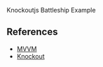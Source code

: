 Knockoutjs Battleship Example

## References

* [MVVM](http://addyosmani.com/blog/understanding-mvvm-a-guide-for-javascript-developers/ "MVVM")
* [Knockout](http://knockoutjs.com/ "Knockout")



